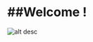 ##Welcome !
=========

![alt desc](http://www.google.com/imgres?q=welcome&hl=en&sa=X&biw=1366&bih=631&tbm=isch&prmd=imvns&tbnid=HIPynwwFOhnZAM:&imgrefurl=http://www.afamilyaffair.org/home/index.php/about-us&docid=RFMu4tWqfRrDAM&imgurl=http://www.afamilyaffair.org/home/images/stories/welcome.gif&w=625&h=334&ei=OhE1UKC9COWl4gTQtoHgCg&zoom=1&iact=hc&vpx=319&vpy=193&dur=860&hovh=164&hovw=307&tx=171&ty=107&sig=107929257597388089150&page=1&tbnh=86&tbnw=160&start=0&ndsp=21&ved=1t:429,r:1,s:0,i:147/image.gif)


